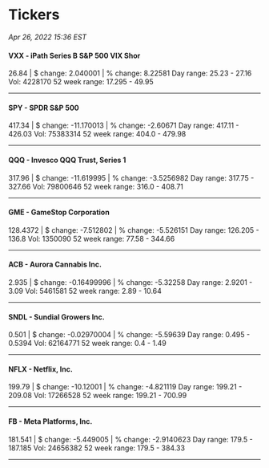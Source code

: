 # Tickers
*Apr 26, 2022 15:36 EST*

#### VXX - iPath Series B S&P 500 VIX Shor
26.84 | $ change: 2.040001 | % change: 8.22581
Day range: 25.23 - 27.16 Vol: 4228170
52 week range: 17.295 - 49.95

---

#### SPY - SPDR S&P 500
417.34 | $ change: -11.170013 | % change: -2.60671
Day range: 417.11 - 426.03 Vol: 75383314
52 week range: 404.0 - 479.98

---

#### QQQ - Invesco QQQ Trust, Series 1
317.96 | $ change: -11.619995 | % change: -3.5256982
Day range: 317.75 - 327.66 Vol: 79800646
52 week range: 316.0 - 408.71

---

#### GME - GameStop Corporation
128.4372 | $ change: -7.512802 | % change: -5.526151
Day range: 126.205 - 136.8 Vol: 1350090
52 week range: 77.58 - 344.66

---

#### ACB - Aurora Cannabis Inc.
2.935 | $ change: -0.16499996 | % change: -5.32258
Day range: 2.9201 - 3.09 Vol: 5461581
52 week range: 2.89 - 10.64

---

#### SNDL - Sundial Growers Inc.
0.501 | $ change: -0.02970004 | % change: -5.59639
Day range: 0.495 - 0.5394 Vol: 62164771
52 week range: 0.4 - 1.49

---

#### NFLX - Netflix, Inc.
199.79 | $ change: -10.12001 | % change: -4.821119
Day range: 199.21 - 209.08 Vol: 17266528
52 week range: 199.21 - 700.99

---

#### FB - Meta Platforms, Inc.
181.541 | $ change: -5.449005 | % change: -2.9140623
Day range: 179.5 - 187.185 Vol: 24656382
52 week range: 179.5 - 384.33

---


